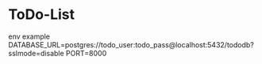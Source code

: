 # ToDo-List
env example
DATABASE_URL=postgres://todo_user:todo_pass@localhost:5432/tododb?sslmode=disable
PORT=8000
